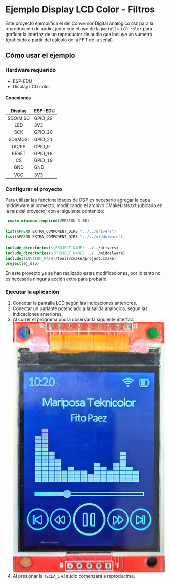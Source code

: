 # Ejemplo Display LCD Color - Filtros

Este proyecto ejemplifica el del Conversor Digital Analógico `DAC` para la reproducción de audio, junto con el uso de la `pantalla LCD color` para graficar la interfaz de un reproductor de audio que incluye un vúmetro (graficado a partir del cálculo de la FFT de la señal).

## Cómo usar el ejemplo

### Hardware requerido

* ESP-EDU
* Display LCD color

#### Conexiones

 |      Display     |       ESP-EDU     |
 |:----------------:|:------------------|
 |      SDO/MISO    |       GPIO_22     |
 |      LED         |       3V3         |
 |      SCK         |       GPIO_20     |
 |      SDI/MOSI    |       GPIO_21     |
 |      DC/RS       |       GPIO_9      |
 |      RESET       |       GPIO_18     |
 |      CS          |       GPIO_19     |
 |      GND         |       GND         |
 |      VCC         |       3V3         |

### Configurar el proyecto

Para utilizar las funcionalidades de DSP es necesario agregar la capa middelware al proyecto, modificando el archivo CMakeLists.txt (ubicado en la raiz del proyecto) con el siguiente contenido:

```cmake
 cmake_minimum_required(VERSION 3.16)

list(APPEND EXTRA_COMPONENT_DIRS "../../drivers")
list(APPEND EXTRA_COMPONENT_DIRS "../../middelware")

include_directories(${PROJECT_NAME} ../../drivers)
include_directories(${PROJECT_NAME} ../../middelware)
include($ENV{IDF_PATH}/tools/cmake/project.cmake)
project(ej_dsp)
```

En este proyecto ya se han realizado estas modificaciones, por lo tanto no es necesaria ninguna acción extra para probarlo.

### Ejecutar la aplicación

1. Conectar la pantalla LCD según las indicaciones anteriores.
2. Conectar un parlante potenciado a la salida analógica, según las indicaciones anteriores.
3. Al correr el programa podrá observar la siguiente interfaz:
![display](LCD_Audio.jpg)
4. Al presionar la `TECLA_1` el audio comenzará a reproducirse.
